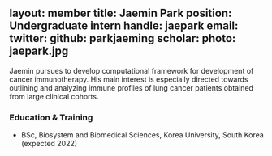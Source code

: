 layout: member
title: Jaemin Park
position: Undergraduate intern
handle: jaepark
email:
twitter:
github: parkjaeming
scholar: 
photo: jaepark.jpg
---
Jaemin pursues to develop computational framework for development of cancer immunotherapy. His main interest is especially directed towards outlining and analyzing immune profiles of lung cancer patients obtained from large clinical cohorts.
​
​
### Education & Training
- BSc, Biosystem and Biomedical Sciences, Korea University, South Korea (expected 2022)